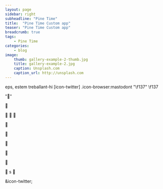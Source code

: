 ```yaml
---
layout: page
sidebar: right
subheadline: "Pine Time"
title:  "Pine Time Custom app"
teaser: "Pine Time Custom app"
breadcrumb: true
tags:
    - Pine Time
categories:
    - blog
image:
    thumb: gallery-example-2-thumb.jpg
    title: gallery-example-2.jpg
    caption: Unsplash.com
    caption_url: http://unsplash.com
---
```


eps, estem treballant-hi [icon-twitter] .icon-browser:mastodont "\f137" \f137

"&#xf12d;"

&#xf12d;

<td class="fontcustom">&#xf12d;</td>

<td class="iconfont">&#xf12d;</td>

<td class="data-icon">&#xf12d;</td>

<span class="custom-font">&#xf12d;</span>

<span class="data-icon">&#xf12d;</span>

<span class="iconfont">&#xf12d;</span>

<span class="icon-twitter">&#xf12d;</span>

<span class="icon-twitter:before">&#xf12d;</span>

<span class="fontcustom">&#xf12d;</span>
s
<span class="custom-font">&#xf12d;</span>

&icon-twitter;
